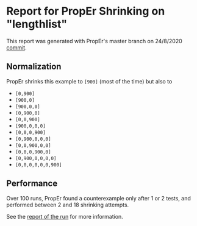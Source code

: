 # Report for PropEr Shrinking on "lengthlist"

This report was generated with PropEr's master branch on 24/8/2020
[commit](https://github.com/proper-testing/proper/commit/8bed46993a3bd908ba9631ee8699071a2c0f0aa0).

## Normalization

PropEr shrinks this example to ``[900]`` (most of the time) but also to
- ``[0,900]``
- ``[900,0]``
- ``[900,0,0]``
- ``[0,900,0]``
- ``[0,0,900]``
- ``[900,0,0,0]``
- ``[0,0,0,900]``
- ``[0,900,0,0,0]``
- ``[0,0,900,0,0]``
- ``[0,0,0,900,0]``
- ``[0,900,0,0,0,0]``
- ``[0,0,0,0,0,0,900]``

## Performance

Over 100 runs, PropEr found a counterexample only after 1 or 2 tests,
and performed between 2 and 18 shrinking attempts.

See the [report of the run](lengthlist.report) for more information.
